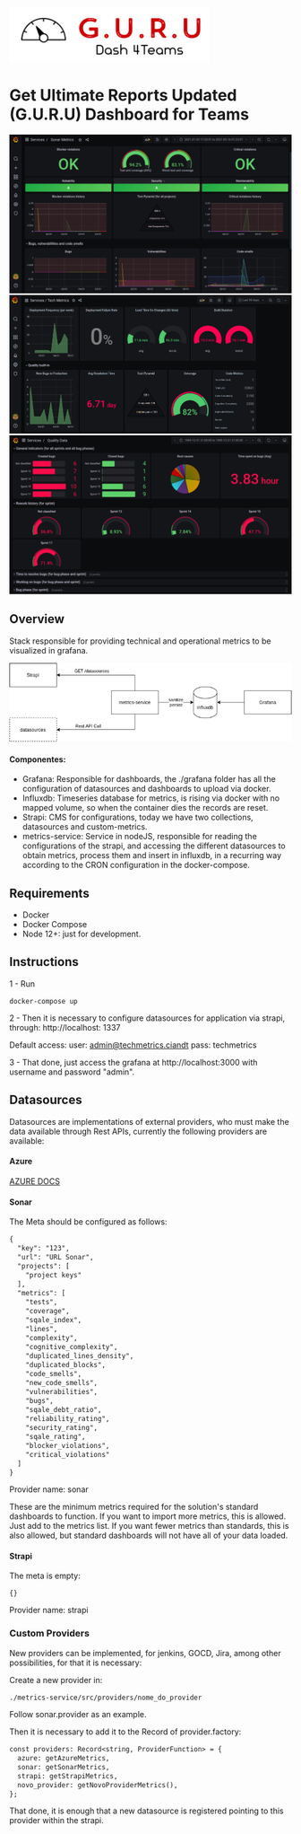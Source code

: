 ![logo](img/logo-guru.png)

# Get Ultimate Reports Updated (G.U.R.U) Dashboard for Teams

![sonar-metrics](img/sonar-metrics.png) 
![tech-metrics](img/tech-metrics.png)
![quality-data](img/quality-data.png)

## Overview
Stack responsible for providing technical and operational metrics to be visualized in grafana.

![arquitetura](img/arquitetura.png)

#### Componentes:
- Grafana: Responsible for dashboards, the ./grafana folder has all the configuration of datasources and dashboards to upload via docker.
- Influxdb: Timeseries database for metrics, is rising via docker with no mapped volume, so when the container dies the records are reset.
- Strapi: CMS for configurations, today we have two collections, datasources and custom-metrics.
- metrics-service: Service in nodeJS, responsible for reading the configurations of the strapi, and accessing the different datasources to obtain metrics, process them and insert in influxdb, in a recurring way according to the CRON configuration in the docker-compose.

## Requirements
- Docker
- Docker Compose
- Node 12+: just for development.

## Instructions

1 - Run
```
docker-compose up
```

2 - Then it is necessary to configure datasources for application via strapi, through: http://localhost: 1337

Default access:
user: admin@techmetrics.ciandt
pass: techmetrics

3 - That done, just access the grafana at http://localhost:3000 with username and password "admin".

## Datasources
Datasources are implementations of external providers, who must make the data available through Rest APIs, currently the following providers are available:

#### Azure

[AZURE DOCS](docs/azure.md)

#### Sonar
The Meta should be configured as follows:
```
{
  "key": "123",
  "url": "URL Sonar",
  "projects": [
    "project keys"
  ],
  "metrics": [
    "tests",
    "coverage",
    "sqale_index",
    "lines",
    "complexity",
    "cognitive_complexity",
    "duplicated_lines_density",
    "duplicated_blocks",
    "code_smells",
    "new_code_smells",
    "vulnerabilities",
    "bugs",
    "sqale_debt_ratio",
    "reliability_rating",
    "security_rating",
    "sqale_rating",
    "blocker_violations",
    "critical_violations"
  ]
}
```
Provider name: sonar

These are the minimum metrics required for the solution's standard dashboards to function. If you want to import more metrics, this is allowed. Just add to the metrics list. If you want fewer metrics than standards, this is also allowed, but standard dashboards will not have all of your data loaded.

#### Strapi
The meta is empty:
```
{}
```
Provider name: strapi

### Custom Providers
New providers can be implemented, for jenkins, GOCD, Jira, among other possibilities, for that it is necessary:

Create a new provider in:
```
./metrics-service/src/providers/nome_do_provider
```
Follow sonar.provider as an example.

Then it is necessary to add it to the Record of provider.factory:
```
const providers: Record<string, ProviderFunction> = {
  azure: getAzureMetrics,
  sonar: getSonarMetrics,
  strapi: getStrapiMetrics,
  novo_provider: getNovoProviderMetrics(),
};
```

That done, it is enough that a new datasource is registered pointing to this provider within the strapi.
